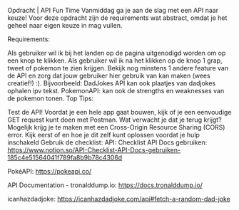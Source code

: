 Opdracht | API Fun Time
Vanmiddag ga je aan de slag met een API naar keuze! Voor deze opdracht zijn de requirements wat abstract, omdat je het geheel naar eigen keuze in mag vullen.

Requirements:

Als gebruiker wil ik bij het landen op de pagina uitgenodigd worden om op een knop te klikken.
Als gebruiker wil ik na het klikken op de knop 1 grap, tweet of pokemon te zien krijgen.
Bekijk nog minstens 1 andere feature van de API en zorg dat jouw gebruiker hier gebruik van kan maken (wees creatief!) :).
Bijvoorbeeld: DadJokes API kan ook plaatjes van dadjokes ophalen ipv tekst.
PokemonAPI: kan ook de strengths en weaknesses van de pokemon tonen.
Top Tips:

Test de API! Voordat je een hele app gaat bouwen, kijk of je een eenvoudige GET request kunt doen met Postman. Wat verwacht je dat je terug krijgt?
Mogelijk krijg je te maken met een Cross-Origin Resource Sharing (CORS) error. Kijk eerst of en hoe je dit zelf kunt oplossen voordat je hulp inschakeld
Gebruik de checklist:
API: Checklist API Docs gebruiken: https://www.notion.so/API-Checklist-API-Docs-gebruiken-185c4e51564041f789fa8b9b78c4306d

PokéAPI: https://pokeapi.co/

API Documentation - tronalddump.io: https://docs.tronalddump.io/

icanhazdadjoke: https://icanhazdadjoke.com/api#fetch-a-random-dad-joke
